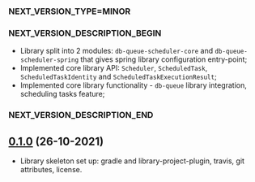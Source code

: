 ### NEXT_VERSION_TYPE=MINOR
### NEXT_VERSION_DESCRIPTION_BEGIN
* Library split into 2 modules: `db-queue-scheduler-core` and `db-queue-scheduler-spring` that gives spring library 
  configuration entry-point;
* Implemented core library API: `Scheduler`, `ScheduledTask`, `ScheduledTaskIdentity` and `ScheduledTaskExecutionResult`; 
* Implemented core library functionality - `db-queue` library integration, scheduling tasks feature; 
### NEXT_VERSION_DESCRIPTION_END
## [0.1.0](https://github.com/yoomoney/db-queue-scheduler/pull/1) (26-10-2021)

* Library skeleton set up: gradle and library-project-plugin, travis, git attributes, license.